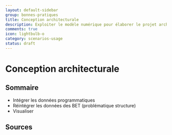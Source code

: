 ```yaml
---
layout: default-sidebar
group: bonnes-pratiques
title: Conception architecturale
description: Exploiter le modèle numérique pour élaborer le projet architectural.
comments: true
icon: lightbulb-o
category: scenarios-usage
status: draft
---
```


# Conception architecturale

## Sommaire

* Intégrer les données programmatiques
* Réintégrer les données des BET (problématique structure)
* Visualiser

## Sources
